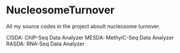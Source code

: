 # NucleosomeTurnover
All my source codes in the project aboult nucleosome turnover.
                                                             
CISDA: ChIP-Seq Data Analyzer
MESDA: MethylC-Seq Data Analyzer
RASDA: RNA-Seq Data Analyzer

                                                             

